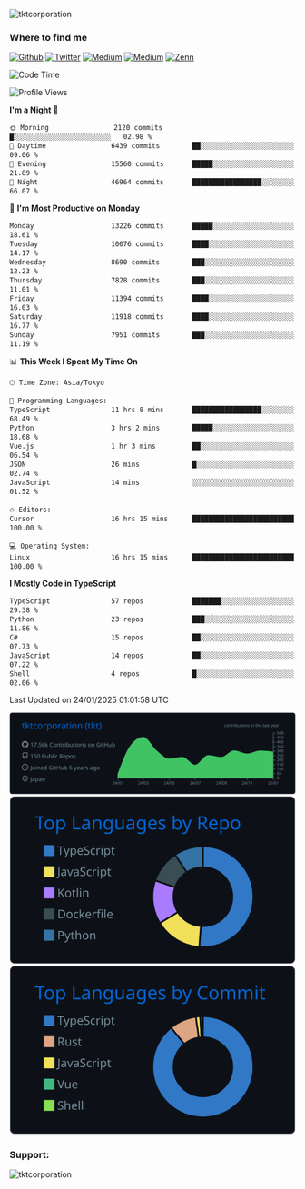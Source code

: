 <p align="left"> <img src="https://komarev.com/ghpvc/?username=tktcorporation&label=Profile%20views&color=0e75b6&style=flat" alt="tktcorporation" /> </p>

<h3>Where to find me</h3>
<p>
<a href="https://github.com/tktcorporation" target="_blank"><img alt="Github" src="https://img.shields.io/badge/GitHub-%2312100E.svg?&style=for-the-badge&logo=Github&logoColor=white" /></a>
<a href="https://twitter.com/tktcorporation" target="_blank"><img alt="Twitter" src="https://img.shields.io/badge/twitter-%231DA1F2.svg?&style=for-the-badge&logo=twitter&logoColor=white" /></a>
<a href="https://www.linkedin.com/in/tktcorporation" target="_blank"><img alt="Medium" src="https://img.shields.io/badge/linkdin-0a66c2.svg?&style=for-the-badge&logo=linkedin&logoColor=white" /></a>
<a href="https://qiita.com/tktcorporation" target="_blank"><img alt="Medium" src="https://img.shields.io/badge/qiita-55C500.svg?&style=for-the-badge&logo=qiita&logoColor=white" /></a>
<a href="https://zenn.dev/tktcorporation" target="_blank"><img alt="Zenn" src="https://img.shields.io/badge/Zenn-3EA8FF.svg?&style=for-the-badge&logo=Zenn&logoColor=white" /></a>
</p>
  
<!--START_SECTION:waka-->
![Code Time](http://img.shields.io/badge/Code%20Time-2%2C075%20hrs%2022%20mins-blue)

![Profile Views](http://img.shields.io/badge/Profile%20Views-0-blue)

**I'm a Night 🦉** 

```text
🌞 Morning                2120 commits        █░░░░░░░░░░░░░░░░░░░░░░░░   02.98 % 
🌆 Daytime                6439 commits        ██░░░░░░░░░░░░░░░░░░░░░░░   09.06 % 
🌃 Evening                15560 commits       █████░░░░░░░░░░░░░░░░░░░░   21.89 % 
🌙 Night                  46964 commits       █████████████████░░░░░░░░   66.07 % 
```
📅 **I'm Most Productive on Monday** 

```text
Monday                   13226 commits       █████░░░░░░░░░░░░░░░░░░░░   18.61 % 
Tuesday                  10076 commits       ████░░░░░░░░░░░░░░░░░░░░░   14.17 % 
Wednesday                8690 commits        ███░░░░░░░░░░░░░░░░░░░░░░   12.23 % 
Thursday                 7828 commits        ███░░░░░░░░░░░░░░░░░░░░░░   11.01 % 
Friday                   11394 commits       ████░░░░░░░░░░░░░░░░░░░░░   16.03 % 
Saturday                 11918 commits       ████░░░░░░░░░░░░░░░░░░░░░   16.77 % 
Sunday                   7951 commits        ███░░░░░░░░░░░░░░░░░░░░░░   11.19 % 
```


📊 **This Week I Spent My Time On** 

```text
🕑︎ Time Zone: Asia/Tokyo

💬 Programming Languages: 
TypeScript               11 hrs 8 mins       █████████████████░░░░░░░░   68.49 % 
Python                   3 hrs 2 mins        █████░░░░░░░░░░░░░░░░░░░░   18.68 % 
Vue.js                   1 hr 3 mins         ██░░░░░░░░░░░░░░░░░░░░░░░   06.54 % 
JSON                     26 mins             █░░░░░░░░░░░░░░░░░░░░░░░░   02.74 % 
JavaScript               14 mins             ░░░░░░░░░░░░░░░░░░░░░░░░░   01.52 % 

🔥 Editors: 
Cursor                   16 hrs 15 mins      █████████████████████████   100.00 % 

💻 Operating System: 
Linux                    16 hrs 15 mins      █████████████████████████   100.00 % 
```

**I Mostly Code in TypeScript** 

```text
TypeScript               57 repos            ███████░░░░░░░░░░░░░░░░░░   29.38 % 
Python                   23 repos            ███░░░░░░░░░░░░░░░░░░░░░░   11.86 % 
C#                       15 repos            ██░░░░░░░░░░░░░░░░░░░░░░░   07.73 % 
JavaScript               14 repos            ██░░░░░░░░░░░░░░░░░░░░░░░   07.22 % 
Shell                    4 repos             █░░░░░░░░░░░░░░░░░░░░░░░░   02.06 % 
```




 Last Updated on 24/01/2025 01:01:58 UTC
<!--END_SECTION:waka-->

[![](https://raw.githubusercontent.com/tktcorporation/tktcorporation/master/profile-summary-card-output/github_dark/0-profile-details.svg)](https://github.com/vn7n24fzkq/github-profile-summary-cards)
[![](https://raw.githubusercontent.com/tktcorporation/tktcorporation/master/profile-summary-card-output/github_dark/1-repos-per-language.svg)](https://github.com/vn7n24fzkq/github-profile-summary-cards) [![](https://raw.githubusercontent.com/tktcorporation/tktcorporation/master/profile-summary-card-output/github_dark/2-most-commit-language.svg)](https://github.com/vn7n24fzkq/github-profile-summary-cards)

<h3 align="left">Support:</h3>
<p><a href="https://www.buymeacoffee.com/tktcorporation"> <img align="left" src="https://cdn.buymeacoffee.com/buttons/v2/default-yellow.png" height="50" width="210" alt="tktcorporation" /></a></p><br><br>
